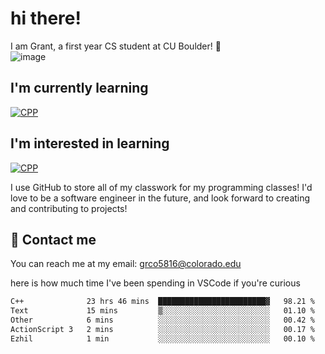 
# hi there!

I am Grant, a first year CS student at CU Boulder! 👋  
![image](https://assets-sports.thescore.com/football/team/164/logo.png)

## I'm currently learning
[![CPP](https://skillicons.dev/icons?i=cpp)](https://skillicons.dev)
## I'm interested in learning
[![CPP](https://skillicons.dev/icons?i=js,java)](https://skillicons.dev)

I use GitHub to store all of my classwork for my programming classes!
I'd love to be a software engineer in the future, and look forward to creating and contributing to projects!

## 🚀 Contact me
You can reach me at my email: grco5816@colorado.edu  

here is how much time I've been spending in VSCode if you're curious
<!--START_SECTION:waka-->

```txt
C++              23 hrs 46 mins  ████████████████████████▓   98.21 %
Text             15 mins         ▒░░░░░░░░░░░░░░░░░░░░░░░░   01.10 %
Other            6 mins          ░░░░░░░░░░░░░░░░░░░░░░░░░   00.42 %
ActionScript 3   2 mins          ░░░░░░░░░░░░░░░░░░░░░░░░░   00.17 %
Ezhil            1 min           ░░░░░░░░░░░░░░░░░░░░░░░░░   00.10 %
```

<!--END_SECTION:waka-->

<!---
gnestr/gnestr is a ✨ special ✨ repository because its `README.md` (this file) appears on your GitHub profile.
You can click the Preview link to take a look at your changes.
--->
